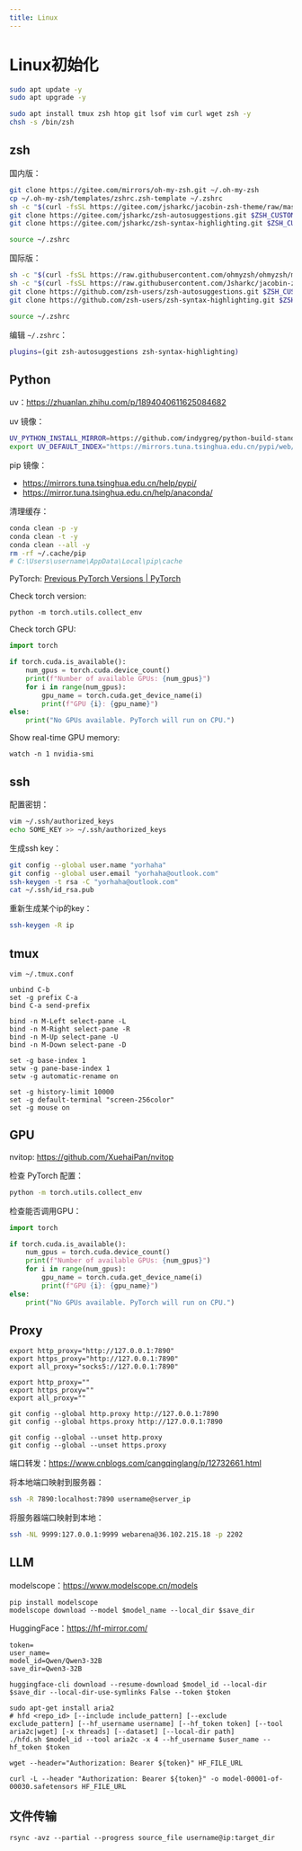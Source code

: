 ```yaml
---
title: Linux
---
```


# Linux初始化

```sh
sudo apt update -y
sudo apt upgrade -y

sudo apt install tmux zsh htop git lsof vim curl wget zsh -y
chsh -s /bin/zsh
```

## zsh

国内版：

```sh
git clone https://gitee.com/mirrors/oh-my-zsh.git ~/.oh-my-zsh
cp ~/.oh-my-zsh/templates/zshrc.zsh-template ~/.zshrc
sh -c "$(curl -fsSL https://gitee.com/jsharkc/jacobin-zsh-theme/raw/master/install.sh)"
git clone https://gitee.com/jsharkc/zsh-autosuggestions.git $ZSH_CUSTOM/plugins/zsh-autosuggestions
git clone https://gitee.com/jsharkc/zsh-syntax-highlighting.git $ZSH_CUSTOM/plugins/zsh-syntax-highlighting

source ~/.zshrc
```

国际版：

```sh
sh -c "$(curl -fsSL https://raw.githubusercontent.com/ohmyzsh/ohmyzsh/master/tools/install.sh)"
sh -c "$(curl -fsSL https://raw.githubusercontent.com/Jsharkc/jacobin-zsh-theme/master/install.sh)" 
git clone https://github.com/zsh-users/zsh-autosuggestions.git $ZSH_CUSTOM/plugins/zsh-autosuggestions
git clone https://github.com/zsh-users/zsh-syntax-highlighting.git $ZSH_CUSTOM/plugins/zsh-syntax-highlighting

source ~/.zshrc
```

编辑 `~/.zshrc`：

```sh
plugins=(git zsh-autosuggestions zsh-syntax-highlighting)
```

## Python

uv：https://zhuanlan.zhihu.com/p/1894040611625084682

uv 镜像：
```bash
UV_PYTHON_INSTALL_MIRROR=https://github.com/indygreg/python-build-standalone/releases/download uv python install 3.13.1
export UV_DEFAULT_INDEX="https://mirrors.tuna.tsinghua.edu.cn/pypi/web/simple"
```

pip 镜像：
- https://mirrors.tuna.tsinghua.edu.cn/help/pypi/
- https://mirror.tuna.tsinghua.edu.cn/help/anaconda/

清理缓存：

```sh
conda clean -p -y
conda clean -t -y
conda clean --all -y
rm -rf ~/.cache/pip
# C:\Users\username\AppData\Local\pip\cache
```

PyTorch: [Previous PyTorch Versions | PyTorch](https://pytorch.org/get-started/previous-versions/)

Check torch version:

```
python -m torch.utils.collect_env
```

Check torch GPU:

```python
import torch

if torch.cuda.is_available():
    num_gpus = torch.cuda.device_count()
    print(f"Number of available GPUs: {num_gpus}")
    for i in range(num_gpus):
        gpu_name = torch.cuda.get_device_name(i)
        print(f"GPU {i}: {gpu_name}")
else:
    print("No GPUs available. PyTorch will run on CPU.")
```

Show real-time GPU memory:

```
watch -n 1 nvidia-smi
```

## ssh

配置密钥：

```sh
vim ~/.ssh/authorized_keys
echo SOME_KEY >> ~/.ssh/authorized_keys
```

生成ssh key：

```sh
git config --global user.name "yorhaha"
git config --global user.email "yorhaha@outlook.com"
ssh-keygen -t rsa -C "yorhaha@outlook.com"
cat ~/.ssh/id_rsa.pub
```

重新生成某个ip的key：

```sh
ssh-keygen -R ip
```

## tmux

`vim ~/.tmux.conf`

```
unbind C-b
set -g prefix C-a
bind C-a send-prefix

bind -n M-Left select-pane -L
bind -n M-Right select-pane -R
bind -n M-Up select-pane -U
bind -n M-Down select-pane -D

set -g base-index 1
setw -g pane-base-index 1
setw -g automatic-rename on

set -g history-limit 10000
set -g default-terminal "screen-256color"
set -g mouse on
```

## GPU

nvitop: https://github.com/XuehaiPan/nvitop

检查 PyTorch 配置：

```sh
python -m torch.utils.collect_env
```

检查能否调用GPU：

```python
import torch

if torch.cuda.is_available():
    num_gpus = torch.cuda.device_count()
    print(f"Number of available GPUs: {num_gpus}")
    for i in range(num_gpus):
        gpu_name = torch.cuda.get_device_name(i)
        print(f"GPU {i}: {gpu_name}")
else:
    print("No GPUs available. PyTorch will run on CPU.")
```

## Proxy

```
export http_proxy="http://127.0.0.1:7890"
export https_proxy="http://127.0.0.1:7890"
export all_proxy="socks5://127.0.0.1:7890"

export http_proxy=""
export https_proxy=""
export all_proxy=""

git config --global http.proxy http://127.0.0.1:7890
git config --global https.proxy http://127.0.0.1:7890

git config --global --unset http.proxy
git config --global --unset https.proxy
```

端口转发：https://www.cnblogs.com/cangqinglang/p/12732661.html

将本地端口映射到服务器：

```sh
ssh -R 7890:localhost:7890 username@server_ip
```

将服务器端口映射到本地：

```sh
ssh -NL 9999:127.0.0.1:9999 webarena@36.102.215.18 -p 2202
```

## LLM

modelscope：https://www.modelscope.cn/models

```
pip install modelscope
modelscope download --model $model_name --local_dir $save_dir
```

HuggingFace：https://hf-mirror.com/

```
token=
user_name=
model_id=Qwen/Qwen3-32B
save_dir=Qwen3-32B

huggingface-cli download --resume-download $model_id --local-dir $save_dir --local-dir-use-symlinks False --token $token

sudo apt-get install aria2
# hfd <repo_id> [--include include_pattern] [--exclude exclude_pattern] [--hf_username username] [--hf_token token] [--tool aria2c|wget] [-x threads] [--dataset] [--local-dir path]
./hfd.sh $model_id --tool aria2c -x 4 --hf_username $user_name --hf_token $token

wget --header="Authorization: Bearer ${token}" HF_FILE_URL

curl -L --header "Authorization: Bearer ${token}" -o model-00001-of-00030.safetensors HF_FILE_URL
```

## 文件传输

```
rsync -avz --partial --progress source_file username@ip:target_dir
```
